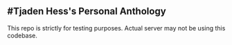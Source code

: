 #Tjaden Hess's Personal Anthology
---
This repo is strictly for testing purposes. Actual server may not be using this codebase.
